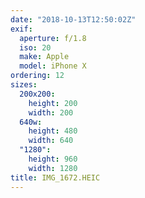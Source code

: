 ```yaml
---
date: "2018-10-13T12:50:02Z"
exif:
  aperture: f/1.8
  iso: 20
  make: Apple
  model: iPhone X
ordering: 12
sizes:
  200x200:
    height: 200
    width: 200
  640w:
    height: 480
    width: 640
  "1280":
    height: 960
    width: 1280
title: IMG_1672.HEIC
---
```

